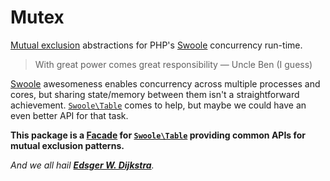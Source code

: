 # Mutex

[Mutual exclusion](https://en.wikipedia.org/wiki/Mutual_exclusion) abstractions for PHP's [Swoole](https://www.swoole.co.uk/) concurrency run-time.

> With great power comes great responsibility — Uncle Ben (I guess)

[Swoole](https://www.swoole.co.uk/) awesomeness enables concurrency across multiple processes and cores, but sharing state/memory between them isn't a straightforward achievement. [`Swoole\Table`](https://www.swoole.co.uk/docs/modules/swoole-table) comes to help, but maybe we could have an even better API for that task.

**This package is a [Facade](https://en.wikipedia.org/wiki/Facade_pattern) for [`Swoole\Table`](https://www.swoole.co.uk/docs/modules/swoole-table) providing common APIs for mutual exclusion patterns.**

_And we all hail [**Edsger W. Dijkstra**](https://en.wikipedia.org/wiki/Edsger_W._Dijkstra)._
